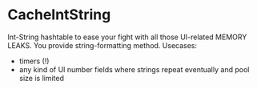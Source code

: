 # CacheIntString
Int-String hashtable to ease your fight with all those UI-related MEMORY LEAKS. You provide string-formatting method.
Usecases:
- timers (!)
- any kind of UI number fields where strings repeat eventually and pool size is limited
